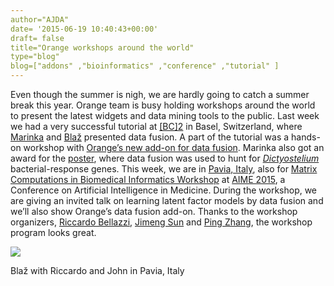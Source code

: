 ```yaml
---
author="AJDA"
date= '2015-06-19 10:40:43+00:00'
draft= false
title="Orange workshops around the world"
type="blog"
blog=["addons" ,"bioinformatics" ,"conference" ,"tutorial" ]
---
```


Even though the summer is nigh, we are hardly going to catch a summer break this year. Orange team is busy holding workshops around the world to present the latest widgets and data mining tools to the public. Last week we had a very successful tutorial at [[BC]2](http://www.bc2.ch/2015/) in Basel, Switzerland, where [Marinka](https://www.facebook.com/marinka.zitnik?fref=ts) and [Blaž](https://www.facebook.com/blazzupan.si?fref=ts) presented data fusion. A part of the tutorial was a hands-on workshop with [Orange’s new add-on for data fusion](/blog/2015/06/05/data-fusion-add-on-for-orange/). Marinka also got an award for the [poster](http://helikoid.si/bc215/zitnik-zupan-bc215.png), where data fusion was used to hunt for [_Dictyostelium_](https://en.wikipedia.org/wiki/Dictyostelium_discoideum) bacterial-response genes. This week, we are in [Pavia, Italy](http://www.unipv.eu/site/home.html), also for [Matrix Computations in Biomedical Informatics Workshop](https://sites.google.com/site/mcbiworkshop15/) at [AIME 2015](http://aime15.aimedicine.info/), a Conference on Artificial Intelligence in Medicine. During the workshop, we are giving an invited talk on learning latent factor models by data fusion and we’ll also show Orange’s data fusion add-on. Thanks to the workshop organizers, [Riccardo Bellazzi](http://www.labmedinfo.org/people/bellazzi), [Jimeng Sun](http://www.cse.gatech.edu/people/jimeng-sun) and [Ping Zhang](http://researcher.ibm.com/researcher/view.php?person=us-pzhang), the workshop program looks great.



![](/images/2015/06/11206772_958037830914639_8849766904916230749_o.jpg)

Blaž with Riccardo and John in Pavia, Italy
